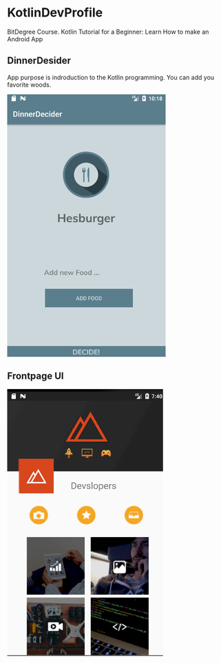 # KotlinDevProfile
BitDegree Course. Kotlin Tutorial for a Beginner: Learn How to make an Android App

## DinnerDesider

App purpose is indroduction to the Kotlin programming. You can add you favorite woods.

![logo](/images/BasicView.png) 

## Frontpage UI

![logo](/images/Front_page_UI.png)
